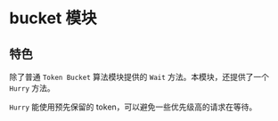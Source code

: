 # bucket 模块

## 特色

除了普通 `Token Bucket` 算法模块提供的 `Wait` 方法。本模块，还提供了一个 `Hurry` 方法。

`Hurry` 能使用预先保留的 token，可以避免一些优先级高的请求在等待。
